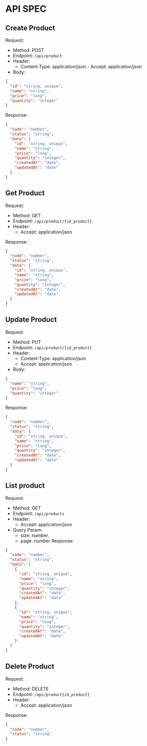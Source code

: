 # API SPEC

## Create Product

Request:

- Method: POST
- Endpoint: `/api/product`
- Header:
  - Content-Type: application/json - Accept: application/json
- Body:

```json
{
  "id": "string, unique",
  "name": "string",
  "price": "long",
  "quantity": "integer"
}
```

Response:

```json
{
  "code": "number",
  "status": "string",
  "data": {
    "id": "string, unique",
    "name": "string",
    "price": "long",
    "quantity": "integer",
    "createdAt": "date",
    "updatedAt": "date"
  }
}
```

## Get Product

Request:

- Method: GET
- Endpoint: `/api/product/{id_product}`
- Header:
  - Accept: application/json

Response:

```json
{
  "code": "number",
  "status": "string",
  "data": {
    "id": "string, unique",
    "name": "string",
    "price": "long",
    "quantity": "integer",
    "createdAt": "date",
    "updatedAt": "date"
  }
}
```

## Update Product

Request:

- Method: PUT
- Endpoint: `/api/product/{id_product}`
- Header:
  - Content-Type: application/json 
  - Accept: application/json
- Body:

```json
{
  "name": "string",
  "price": "long",
  "quantity": "integer"
}
```

Response:

```json
{
  "code": "number",
  "status": "string",
  "data": {
    "id": "string, unique",
    "name": "string",
    "price": "long",
    "quantity": "integer",
    "createdAt": "date",
    "updatedAt": "date"
  }
}
```

## List product

Request:

- Method: GET
- Endpoint: `/api/products`
- Header:
  - Accept: application/json
- Query Param:
  - size: number,
  - page: number Response:

```json
{
  "code": "number",
  "status": "string",
  "data": [
    {
      "id": "string, unique",
      "name": "string",
      "price": "long",
      "quantity": "integer",
      "createdAt": "date",
      "updatedAt": "date"
    },
    {
      "id": "string, unique",
      "name": "string",
      "price": "long",
      "quantity": "integer",
      "createdAt": "date",
      "updatedAt": "date"
    }
  ]
}
```

## Delete Product

Request:

- Method: DELETE
- Endpoint: `/api/product{id_product}`
- Header:
  - Accept: application/json

Response:

```json
{
  "code": "number",
  "status": "string"
}
```